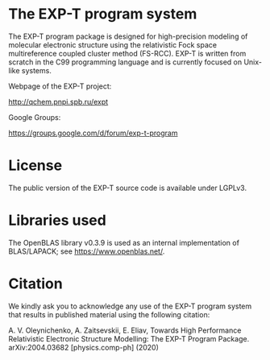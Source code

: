 # The EXP-T program system 

The EXP-T program package is designed for high-precision modeling of molecular electronic structure using the relativistic Fock space multireference coupled cluster method (FS-RCC). EXP-T is written from scratch in the C99 programming language and is currently focused on Unix-like systems. 

Webpage of the EXP-T project:

http://qchem.pnpi.spb.ru/expt

Google Groups:

https://groups.google.com/d/forum/exp-t-program

# License

The public version of the EXP-T source code is available under LGPLv3.

# Libraries used

The OpenBLAS library v0.3.9 is used as an internal implementation of BLAS/LAPACK; see https://www.openblas.net/.

# Citation

We kindly ask you to acknowledge any use of the EXP-T program system that results in published material using the following citation:

A. V. Oleynichenko, A. Zaitsevskii, E. Eliav, Towards High Performance Relativistic Electronic Structure Modelling: The EXP-T Program Package. arXiv:2004.03682 [physics.comp-ph] (2020)


